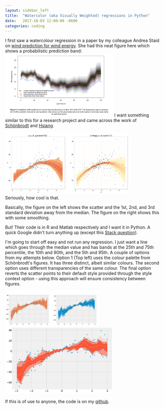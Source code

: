 ```yaml
---
layout: sidebar_left
title:  "Watercolor (aka Visually Weighted) regressions in Python"
date:   2017-10-03 12:00:00 -0600
categories: coding
---
```

I first saw a watercolour regression in a paper by my colleague Andrea Staid on [wind prediction for wind energy]({{http://pierrepinson.com/docs/Staid2013_maxwind_revised.pdf}}).
She had this neat figure here which shows a probabilistic prediction band:
<img class ="image" src="/img/blog/staid.png"  width = "70%">
I want something similar to this for a research project and came across the work of [Schönbrodt]({{http://www.nicebread.de/visually-weighted-watercolor-plots-new-variants-please-vote/}}) and [Hsiang]({{http://www.fight-entropy.com/2012/08/watercolor-regression.html}}).
<div class="cent">
  <img src = '/img/blog/schonbrodt.jpeg' width="40%">
  <img src = '/img/blog/schonbrodt_2.jpeg' width="40%">
</div>
Seriously, how cool is that.

Basically, the figure on the left shows the scatter and the 1st, 2nd, and 3rd standard deviation away from the median. The figure on the right shows this with some smoothing.

But! Their code is in R and Matlab respectively and I want it in Python. A quick Google didn't turn anything up (except this [Stack question]({{https://stackoverflow.com/questions/12465608/python-scatter-plot-with-median-and-ci}})).

I'm going to start off easy and not run any regression.
  I just want a line which goes through the median value and has bands at the 25th and 75th percentile, the 10th and 90th, and the 5th and 95th.
  A couple of options from my attempts below.
  Option 1 (Top left) uses the colour palette from Schönbrodt's figures. It has three distinct, albeit similar colours.
  The second option uses different transparencies of the same colour.
  The final option reverts the scatter points to their default style provided through the style context option - using this approach will ensure consistency between figures.

<div class="cent">
  <img src = '/img/blog/fig1.png' width="30%">
  <img src = '/img/blog/fig2.png' width="30%">
</div>
<img class ="image" src="/img/blog\/fig3.png"  width = "70%">

If this is of use to anyone, the code is on my [github]({{https://github.com/tommlogan/watercolor}}).
